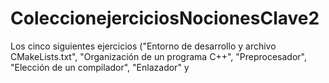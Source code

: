 # ColeccionejerciciosNocionesClave2
Los cinco siguientes ejercicios ("Entorno de desarrollo y archivo CMakeLists.txt", "Organización de un programa C++", "Preprocesador", "Elección de un compilador", "Enlazador" y
